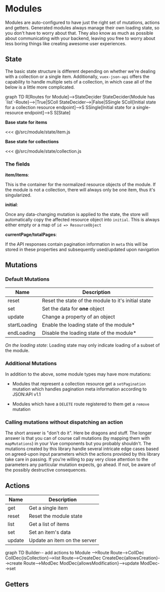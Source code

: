 # Modules

Modules are auto-configured to have just the right set of mutations, actions and getters.
Generated modules always manage their own loading state, so you don't have to worry about
that. They also know as much as possible about communicating with your backend, leaving you free
to worry about less boring things like creating awesome user experiences.

## State

The basic state structure is different depending on whether we're dealing
with a collection or a single item. Additionally, `vuex-json-api` offers
the capability to handle multiple sets of a collection, in which case all of the
below is a little more complicated.

<mermaid>
  graph TD
  R[Routes for Module]-->StateDecider
  StateDecider{Module has `list`-Route}-->|True|SColl
  StateDecider-->|False|SSingle
  SColl[Initial state for a collection resource endpoint]-->S
  SSingle[Initial state for a single-resource endpoint]-->S
  S[State]
</mermaid>

**Base state for items**

<<< @/src/module/state/item.js

**Base state for collections**

<<< @/src/module/state/collection.js

### The fields

**item/items**:

This is the container for the normalized resource objects of the
module. If the module is not a collection, there will always only
be one item, thus it's singularized.

**initial**:

Once any data-changing mutation is applied to the state,
the store will automatically copy the affected resource object
into `initial`. This is always either empty or a map of `id => ResourceObject`

**currentPage/totalPages**:

If the API responses contain pagination information in `meta`
this will be stored in these properties and subsequently
used/updated upon navigation

## Mutations

### Default Mutations

| Name         | Description                                            |
|--------------|--------------------------------------------------------|
| reset        | Reset the state of the module to it's initial state    |
| set          | Set the data for **one** object                        |
| update       | Change a property of an object                         |
| startLoading | Enable the loading state of the module*                |
| endLoading   | Disable the loading state of the module*               |

_On the loading state_: Loading state may only indicate loading of a subset
of the module.

### Additional Mutations

In addition to the above, some module types may have more mutations:

- Modules that represent a collection resource get a
  `setPagination` mutation which handles pagination meta
  information according to JSON:API v1.1

- Modules which have a `DELETE` route registered to them get a `remove`
  mutation

### Calling mutations without dispatching an action

The short answer is "don't do it". Here be dragons and stuff.
The longer answer is that you can of course call mutations (by mapping
them with `mapMutations`) in your Vue components but you probably
shouldn't. The mutations created by this library handle several
intricate edge cases based on agreed-upon input parameters which
the actions provided by this library take care in passing.
If you're willing to pay very close attention to the parameters
any particular mutation expects, go ahead. If not, be aware of
the possibly destructive consequences.

## Actions

| Name     | Description
|----------|------------
| get      | Get a single item
| reset    | Reset the module state
| list     | Get a list of items
| set      | Set an item's data
| update   | Update an item on the server

<mermaid>
graph TD
Builder-- add actions to Module -->Route
Route-->CollDec
CollDec{isCollection}-->list
Route-->CreateDec
CreateDec{allowsCreation}-->create
Route-->ModDec
ModDec{allowsModification}-->update
ModDec-->set
</mermaid>

## Getters
